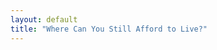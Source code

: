 ```yaml
---
layout: default
title: "Where Can You Still Afford to Live?"
---
```

<vegachart schema-url="{{ site.baseurl }}/assets/json/rent_map.json" style="width: 100%"></vegachart>
